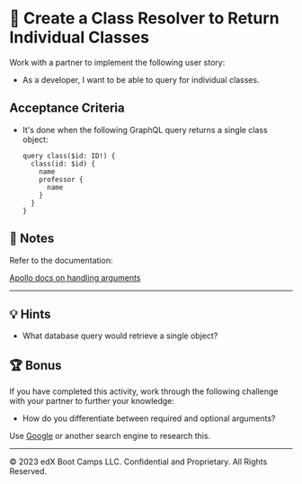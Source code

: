 # 📖 Create a Class Resolver to Return Individual Classes

Work with a partner to implement the following user story:

* As a developer, I want to be able to query for individual classes.

## Acceptance Criteria

* It's done when the following GraphQL query returns a single class object:

  ```gql
  query class($id: ID!) {
    class(id: $id) {
      name
      professor {
        name
      }
    }
  }
  ```

## 📝 Notes

Refer to the documentation: 

[Apollo docs on handling arguments](https://www.apollographql.com/docs/apollo-server/data/resolvers/#handling-arguments)

---

## 💡 Hints

* What database query would retrieve a single object?

## 🏆 Bonus

If you have completed this activity, work through the following challenge with your partner to further your knowledge:

* How do you differentiate between required and optional arguments?

Use [Google](https://www.google.com) or another search engine to research this.

---
© 2023 edX Boot Camps LLC. Confidential and Proprietary. All Rights Reserved.

